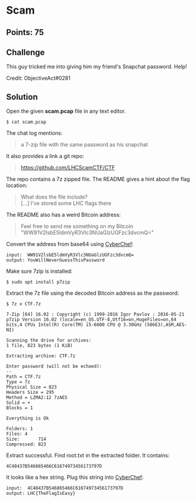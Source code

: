 # Scam

## Points: 75

## Challenge
This guy tricked me into giving him my friend's Snapchat password. Help!

Credit: ObjectiveAct#0281

## Solution
Open the given **scam.pcap** file in any text editor.

```
$ cat scam.pcap
```

The chat log mentions:
> a 7-zip file with the same password as his snapchat

It also provides a link a git repo:
> https://github.com/LHCScamCTF/CTF

The repo contains a 7z zipped file. The README gives a hint about the flag location:
> What does the file include?  
[...] I've stored some LHC flags there

The README also has a weird Bitcoin address:
> Feel free to send me something on my Bitcoin  "WW91V2lsbE5ldmVyR3Vlc3NUaGlzUGFzc3dvcmQ="

Convert the address from base64 using [CyberChef](https://gchq.github.io/CyberChef/#recipe=From_Base64('A-Za-z0-9%2B/%3D',true)&input=V1c5MVYybHNiRTVsZG1WeVIzVmxjM05VYUdselVHRnpjM2R2Y21RPQ):
```
input:  WW91V2lsbE5ldmVyR3Vlc3NUaGlzUGFzc3dvcmQ=
output: YouWillNeverGuessThisPassword
```

Make sure 7zip is installed:
```
$ sudo apt install p7zip
```

Extract the 7z file using the decoded Bitcoin address as the password:
```
$ 7z x CTF.7z 

7-Zip [64] 16.02 : Copyright (c) 1999-2016 Igor Pavlov : 2016-05-21
p7zip Version 16.02 (locale=en_US.UTF-8,Utf16=on,HugeFiles=on,64 bits,4 CPUs Intel(R) Core(TM) i5-6600 CPU @ 3.30GHz (506E3),ASM,AES-NI)

Scanning the drive for archives:
1 file, 823 bytes (1 KiB)

Extracting archive: CTF.7z

Enter password (will not be echoed):
--
Path = CTF.7z
Type = 7z
Physical Size = 823
Headers Size = 295
Method = LZMA2:12 7zAES
Solid = +
Blocks = 1

Everything is Ok

Folders: 1
Files: 4
Size:       714
Compressed: 823
```

Extract successful. Find root.txt in the extracted folder. It contains:
```
4C48437B546865466C61674973456173797D
```

It looks like a hex string. Plug this string into [CyberChef](https://gchq.github.io/CyberChef/#recipe=From_Hex('None')):

```
input:  4C48437B546865466C61674973456173797D
output: LHC{TheFlagIsEasy}
```